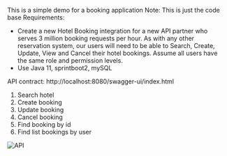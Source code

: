 This is a simple demo for a booking application
Note: This is just the code base
Requirements:
- Create a new Hotel Booking integration for a new API partner who serves 3 million booking requests per
  hour. As with any other reservation system, our users will need to be able to Search, Create, Update, View
  and Cancel their hotel bookings. Assume all users have the same role and permission levels.
- Use Java 11, sprintboot2, mySQL


API contract:
http://localhost:8080/swagger-ui/index.html

1. Search hotel
2. Create booking
3. Update booking
4. Cancel booking
5. Find booking by id
6. Find list bookings by user

![API](https://drive.usercontent.google.com/download?id=1KQYFI4J0gsPkhPwUL8qUS_12YC_Hs-Qv&export=download&authuser=0)

